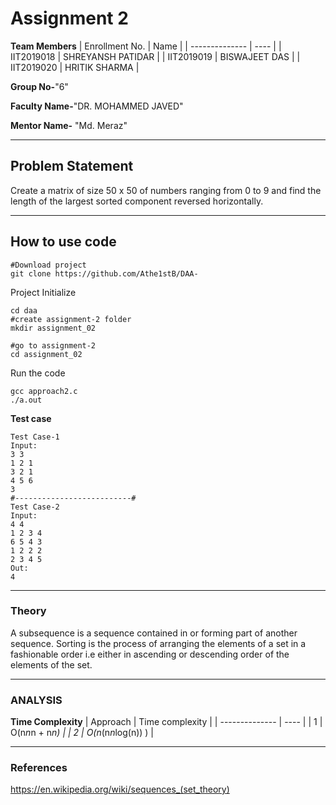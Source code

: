 # Assignment 2


**Team Members**
|   Enrollment No.  |   Name   |
|   --------------  |   ----   |
|    IIT2019018  |   SHREYANSH PATIDAR |
|    IIT2019019  |   BISWAJEET DAS |
|    IIT2019020  |   HRITIK SHARMA | 

**Group No-**"6"

**Faculty Name-**"DR. MOHAMMED JAVED"

**Mentor Name-** "Md. Meraz"

---
## Problem Statement
Create a matrix of size 50 x 50 of numbers ranging from 0 to 9 and find the length of the largest sorted component reversed horizontally.

---
## How to use code
```
#Download project
git clone https://github.com/Athe1stB/DAA-
```
Project Initialize
```
cd daa
#create assignment-2 folder
mkdir assignment_02

#go to assignment-2
cd assignment_02
```
Run the code
```
gcc approach2.c
./a.out
```
**Test case**
```
Test Case-1
Input:
3 3
1 2 1
3 2 1
4 5 6
3
#--------------------------#
Test Case-2
Input:
4 4
1 2 3 4
6 5 4 3
1 2 2 2
2 3 4 5
Out:
4
```
---

### Theory
A subsequence is a sequence contained in or forming part of another sequence.
Sorting is the process of arranging the elements of a set in a fashionable order i.e either in ascending or descending order of the elements of the set.

---

### ANALYSIS

**Time Complexity**
|   Approach  |   Time complexity   |
|   --------------  |   ----   |
|    1  |   O(n*n*n + n*n) |
|    2  |   O(n*(n*n*log(n)) ) |

---

### References

https://en.wikipedia.org/wiki/sequences_(set_theory)
